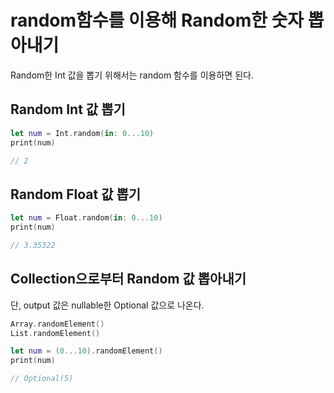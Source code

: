 
# random함수를 이용해 Random한 숫자 뽑아내기
Random한 Int 값을 뽑기 위해서는 random 함수를 이용하면 된다.

## Random Int 값 뽑기
```swift
let num = Int.random(in: 0...10)
print(num)

// 2
```

## Random Float 값 뽑기
```swift
let num = Float.random(in: 0...10)
print(num)

// 3.35322
```


## Collection으로부터 Random 값 뽑아내기
단, output 값은 nullable한 Optional 값으로 나온다.


```swift
Array.randomElement()
List.randomElement()

let num = (0...10).randomElement()
print(num)

// Optional(5)
```
